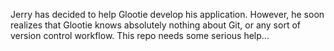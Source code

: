 Jerry has decided to help Glootie develop his application. However, he soon realizes that Glootie knows absolutely nothing about Git, or any sort of version control workflow. This repo needs some serious help...
